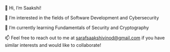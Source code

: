  👋 Hi, I’m Saakshi!
 
 👀 I’m interested in the fields of Software Development and Cybersecurity
 
 🌱 I’m currently learning Fundamentals of Security and Cryptography
 
 📫 Feel free to reach out to me at sarafsaakshivinod@gmail.com if you have similar interests and would like to collaborate!

<!---
SakVSF/SakVSF is a ✨ special ✨ repository because its `README.md` (this file) appears on your GitHub profile.
You can click the Preview link to take a look at your changes.
--->

